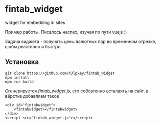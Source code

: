 # fintab_widget
widget for embedding in sites

Пример работы. Писалось наспех, изучая по пути vuejs :)

Задача виджета - получать цены валютных пар во временном отрезке, шобы реактивно и быстро.

## Установка
```
git clone https://github.com/h3lpkey/fintab_widget
npm install
npm run build
```
Сгенерируется *fintab_widget.js*, его собсвтенно всталвять на сайт, в вёрстке добавляем такое

```
<div id="fintabwidget">
    <fintabwidget></fintabwidget>
</div>
<script src="fintab_widget.js"></script>
```

